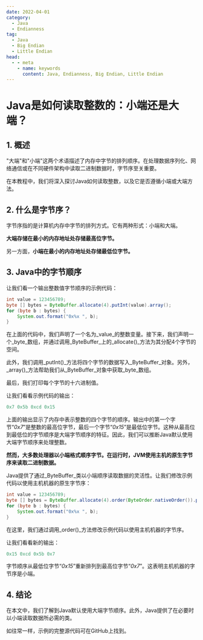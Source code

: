 ```yaml
---
date: 2022-04-01
category:
  - Java
  - Endianness
tag:
  - Java
  - Big Endian
  - Little Endian
head:
  - - meta
    - name: keywords
      content: Java, Endianness, Big Endian, Little Endian
---
```

# Java是如何读取整数的：小端还是大端？

## 1. 概述

"大端"和"小端"这两个术语描述了内存中字节的排列顺序。在处理数据序列化、网络通信或在不同硬件架构中读取二进制数据时，字节序至关重要。

在本教程中，我们将深入探讨Java如何读取整数，以及它是否遵循小端或大端方法。

## 2. 什么是字节序？

字节序指的是计算机内存中字节的排列方式。它有两种形式：小端和大端。

**大端存储在最小的内存地址处存储最高位字节。**

另一方面，**小端在最小的内存地址处存储最低位字节。**

## 3. Java中的字节顺序

让我们看一个输出整数值字节顺序的示例代码：

```java
int value = 123456789;
byte [] bytes = ByteBuffer.allocate(4).putInt(value).array();
for (byte b : bytes) {
    System.out.format("0x%x ", b);
}
```

在上面的代码中，我们声明了一个名为_value_的整数变量。接下来，我们声明一个_byte_数组，并通过调用_ByteBuffer_上的_allocate()_方法为其分配4个字节的空间。

此外，我们调用_putInt()_方法将四个字节的数据写入_ByteBuffer_对象。另外，_array()_方法帮助我们从_ByteBuffer_对象中获取_byte_数组。

最后，我们打印每个字节的十六进制值。

让我们看看示例代码的输出：

```java
0x7 0x5b 0xcd 0x15
```

上面的输出显示了内存中表示整数的四个字节的顺序。输出中的第一个字节“_0x7_”是整数的最高位字节，最后一个字节“_0x15_”是最低位字节。这种从最高位到最低位的字节顺序是大端字节顺序的特征。因此，我们可以推断Java默认使用大端字节顺序来处理整数。

**然而，大多数处理器以小端格式顺序字节。在运行时，JVM使用主机的原生字节序来读取二进制数据。**

Java提供了通过_ByteBuffer_类以小端顺序读取数据的灵活性。让我们修改示例代码以使用主机机器的原生字节序：

```java
int value = 123456789;
byte [] bytes = ByteBuffer.allocate(4).order(ByteOrder.nativeOrder()).putInt(value).array();
for (byte b : bytes) {
    System.out.format("0x%x ", b);
}
```

在这里，我们通过调用_order()_方法修改示例代码以使用主机机器的字节序。

让我们看看新的输出：

```java
0x15 0xcd 0x5b 0x7
```

字节顺序从最低位字节“_0x15_”重新排列到最高位字节“_0x7_”。这表明主机机器的字节序是小端。

## 4. 结论

在本文中，我们了解到Java默认使用大端字节顺序。此外，Java提供了在必要时以小端读取数据所必需的类。

如往常一样，示例的完整源代码可在GitHub上找到。